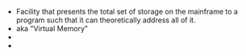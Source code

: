 - Facility that presents the total set of storage on the mainframe to a program such that it can theoretically address all of it.
- aka "Virtual Memory"
-
-